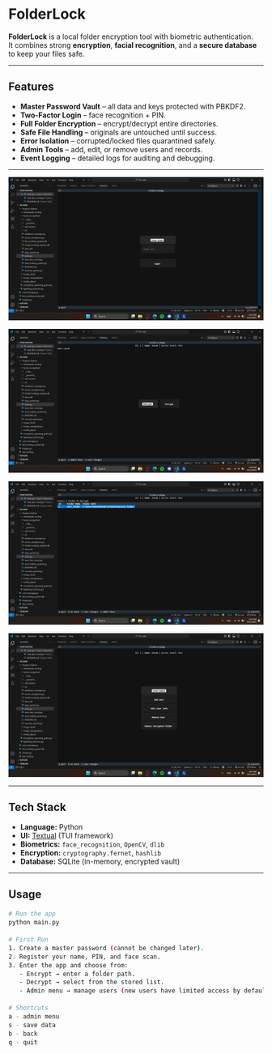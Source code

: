 # FolderLock

**FolderLock** is a local folder encryption tool with biometric authentication.  
It combines strong **encryption**, **facial recognition**, and a **secure database** to keep your files safe.

---

## Features

- **Master Password Vault** – all data and keys protected with PBKDF2.
- **Two-Factor Login** – face recognition + PIN.
- **Full Folder Encryption** – encrypt/decrypt entire directories.
- **Safe File Handling** – originals are untouched until success.
- **Error Isolation** – corrupted/locked files quarantined safely.
- **Admin Tools** – add, edit, or remove users and records.
- **Event Logging** – detailed logs for auditing and debugging.

---

![Example 1](screenshots/login.png)

![Example 2](screenshots/main_screen.png)

![Example 3](screenshots/decrypt.png)

![Example 4](screenshots/admin_menu.png)

---

## Tech Stack

- **Language:** Python
- **UI:** [Textual](https://github.com/Textualize/textual) (TUI framework)
- **Biometrics:** `face_recognition`, `OpenCV`, `dlib`
- **Encryption:** `cryptography.fernet`, `hashlib`
- **Database:** SQLite (in-memory, encrypted vault)

---

## Usage

```bash
# Run the app
python main.py

# First Run
1. Create a master password (cannot be changed later).
2. Register your name, PIN, and face scan.
3. Enter the app and choose from:
   - Encrypt → enter a folder path.
   - Decrypt → select from the stored list.
   - Admin menu → manage users (new users have limited access by default).

# Shortcuts
a - admin menu
s - save data
b - back
q - quit
```


